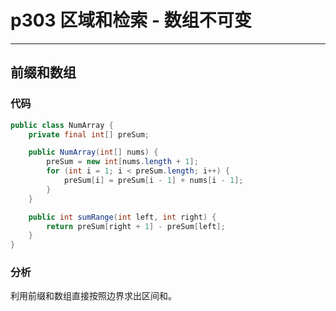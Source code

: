 # p303 区域和检索 - 数组不可变

---

## 前缀和数组

### 代码

```java
public class NumArray {
    private final int[] preSum;

    public NumArray(int[] nums) {
        preSum = new int[nums.length + 1];
        for (int i = 1; i < preSum.length; i++) {
            preSum[i] = preSum[i - 1] + nums[i - 1];
        }
    }

    public int sumRange(int left, int right) {
        return preSum[right + 1] - preSum[left];
    }
}
```

### 分析

利用前缀和数组直接按照边界求出区间和。

